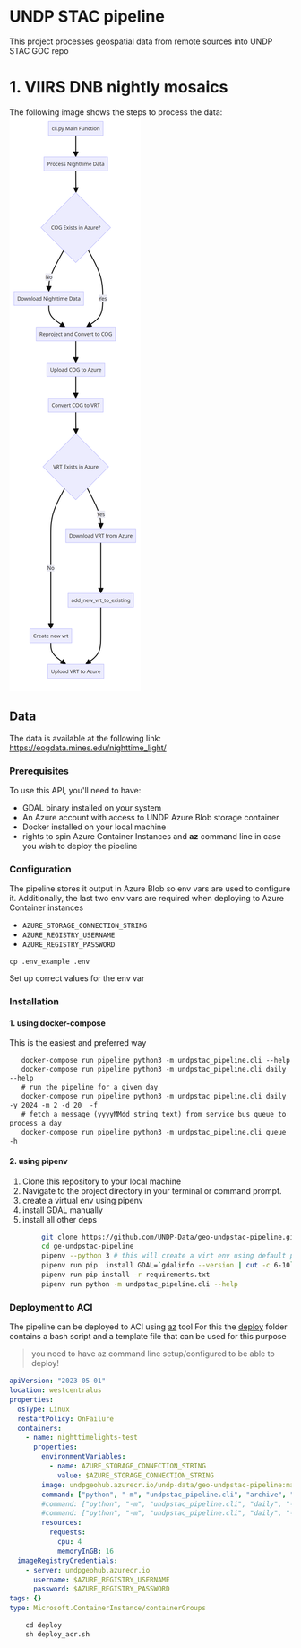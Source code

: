 # UNDP STAC pipeline
This project processes geospatial data from remote sources into UNDP STAC GOC repo
# 1. VIIRS DNB nightly mosaics
The following image shows the steps to process the data:
![Geo-Nightlights flow diagram](flow_diagram.png)
## Data
The data is available at the following link:
https://eogdata.mines.edu/nighttime_light/

### Prerequisites

To use this API, you'll need to have:

- GDAL binary installed on your system
- An Azure account with access to UNDP Azure Blob storage container
- Docker installed on your local machine
- rights to spin Azure Container Instances and **az** command line in case you wish to deploy the pipeline

### Configuration

The pipeline stores it output in Azure Blob so env vars are used to configure it.
Additionally, the last two env vars are required when deploying to Azure Container instances 


- `AZURE_STORAGE_CONNECTION_STRING`
- `AZURE_REGISTRY_USERNAME`
- `AZURE_REGISTRY_PASSWORD`

```commandline
cp .env_example .env 
```
Set up correct values for the env var

### Installation

#### 1. using docker-compose

This is the easiest and preferred way

```commandline
   docker-compose run pipeline python3 -m undpstac_pipeline.cli --help
   docker-compose run pipeline python3 -m undpstac_pipeline.cli daily --help
   # run the pipeline for a given day
   docker-compose run pipeline python3 -m undpstac_pipeline.cli daily -y 2024 -m 2 -d 20  -f
   # fetch a message (yyyyMMdd string text) from service bus queue to process a day
   docker-compose run pipeline python3 -m undpstac_pipeline.cli queue -h
```



#### 2. using pipenv

1. Clone this repository to your local machine
2. Navigate to the project directory in your terminal or command prompt.
3. create a virtual env using pipenv 
4. install GDAL manually
5. install all other deps

```bash
        git clone https://github.com/UNDP-Data/geo-undpstac-pipeline.git
        cd ge-undpstac-pipeline
        pipenv --python 3 # this will create a virt env using default python interpreter
        pipenv run pip  install GDAL=`gdalinfo --version | cut -c 6-10`
        pipenv run pip install -r requirements.txt
        pipenv run python -m undpstac_pipeline.cli --help
```

### Deployment to ACI

The pipeline can be deployed to ACI using [az](https://learn.microsoft.com/en-us/cli/azure/) tool
For this the [deploy](deploy) folder contains a bash script and a template file that can be used for this purpose

> you need to have az command line setup/configured to be able to deploy!


```yaml
apiVersion: "2023-05-01"
location: westcentralus
properties:
  osType: Linux
  restartPolicy: OnFailure
  containers:
    - name: nighttimelights-test
      properties:
        environmentVariables:
          - name: AZURE_STORAGE_CONNECTION_STRING
            value: $AZURE_STORAGE_CONNECTION_STRING
        image: undpgeohub.azurecr.io/undp-data/geo-undpstac-pipeline:main
        command: ["python", "-m", "undpstac_pipeline.cli", "archive", "-s=2023-09-09", "-e=2023-09-15", "-f"]
        #command: ["python", "-m", "undpstac_pipeline.cli", "daily", "-y 2024", "-m 1", "-d 24", "-f"]
        #command: ["python", "-m", "undpstac_pipeline.cli", "daily", "-y 2024", "-m 1", "-d 24", "--lonmin=0", "--latmin=-10", "--lonmax=10", "--latmin=10", "-f"]
        resources:
          requests:
            cpu: 4
            memoryInGB: 16
  imageRegistryCredentials:
    - server: undpgeohub.azurecr.io
      username: $AZURE_REGISTRY_USERNAME
      password: $AZURE_REGISTRY_PASSWORD
tags: {}
type: Microsoft.ContainerInstance/containerGroups

```


```commandline
    cd deploy
    sh deploy_acr.sh
    
```


